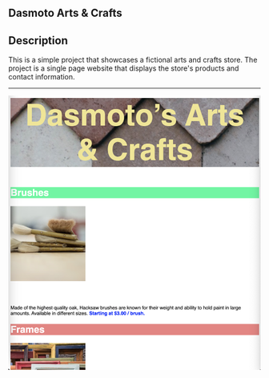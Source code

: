 ## Dasmoto Arts & Crafts

## Description

This is a simple project that showcases a fictional arts and crafts store. The project is a single page website that displays the store's products and contact information.

---

![Dasmoto Arts & Crafts](assets/picture.png)
